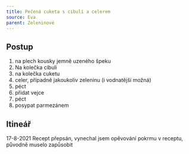 ```yaml
---
title: Pečená cuketa s cibulí a celerem
source: Eva
parent: Zeleninové
---
```


## Postup
1. na plech kousky jemně uzeného špeku
2. Na kolečka cibuli
3. na kolečka cuketu
4. celer, případně jakoukoliv zeleninu (i vodnatější možná)
5. péct
6. přidat vejce
7. péct
8. posypat parmezánem

## Itineář
17-8-2021 Recept přepsán, vynechal jsem opěvování pokrmu v receptu, původně muselo zapůsobit